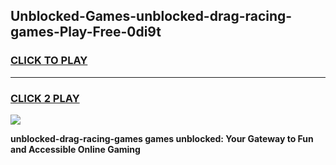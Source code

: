 
## Unblocked-Games-unblocked-drag-racing-games-Play-Free-0di9t
<h3>
<a href="https://premium76.site?title=unblocked-drag-racing-games&ref=19M">CLICK TO PLAY</a></h3>
<hr>

<h3>
<a href="https://premium76.site?title=unblocked-drag-racing-games&ref=19M">CLICK 2 PLAY</a>
  
</h3>

<a href="https://premium76.site?title=unblocked-drag-racing-games&ref=19M"><img src="https://clearcache.store/games.png"></a>


**unblocked-drag-racing-games games unblocked: Your Gateway to Fun and Accessible Online Gaming**
